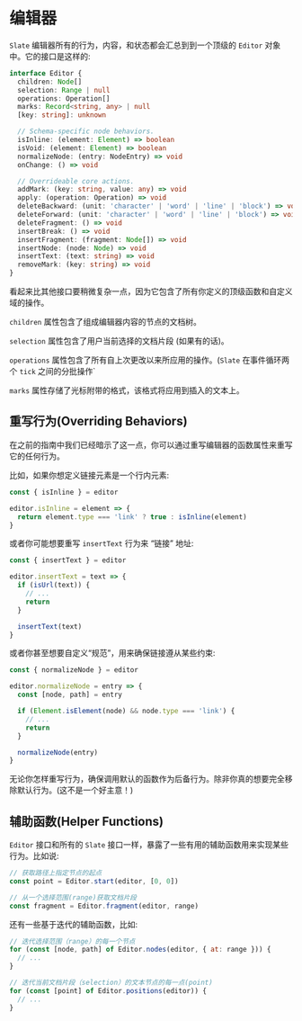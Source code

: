 # 编辑器

`Slate` 编辑器所有的行为，内容，和状态都会汇总到到一个顶级的 `Editor` 对象中。它的接口是这样的:

```ts
interface Editor {
  children: Node[]
  selection: Range | null
  operations: Operation[]
  marks: Record<string, any> | null
  [key: string]: unknown

  // Schema-specific node behaviors.
  isInline: (element: Element) => boolean
  isVoid: (element: Element) => boolean
  normalizeNode: (entry: NodeEntry) => void
  onChange: () => void

  // Overrideable core actions.
  addMark: (key: string, value: any) => void
  apply: (operation: Operation) => void
  deleteBackward: (unit: 'character' | 'word' | 'line' | 'block') => void
  deleteForward: (unit: 'character' | 'word' | 'line' | 'block') => void
  deleteFragment: () => void
  insertBreak: () => void
  insertFragment: (fragment: Node[]) => void
  insertNode: (node: Node) => void
  insertText: (text: string) => void
  removeMark: (key: string) => void
}
```

看起来比其他接口要稍微复杂一点，因为它包含了所有你定义的顶级函数和自定义域的操作。

`children` 属性包含了组成编辑器内容的节点的文档树。

`selection` 属性包含了用户当前选择的文档片段 (如果有的话)。

`operations` 属性包含了所有自上次更改以来所应用的操作。(`Slate` 在事件循环两个 `tick` 之间的分批操作`

`marks` 属性存储了光标附带的格式，该格式将应用到插入的文本上。

## 重写行为(Overriding Behaviors)

在之前的指南中我们已经暗示了这一点，你可以通过重写编辑器的函数属性来重写它的任何行为。

比如，如果你想定义链接元素是一个行内元素:

```js
const { isInline } = editor

editor.isInline = element => {
  return element.type === 'link' ? true : isInline(element)
}
```

或者你可能想要重写 `insertText` 行为来 “链接” 地址:

```js
const { insertText } = editor

editor.insertText = text => {
  if (isUrl(text)) {
    // ...
    return
  }

  insertText(text)
}
```

或者你甚至想要自定义“规范”，用来确保链接遵从某些约束:

```js
const { normalizeNode } = editor

editor.normalizeNode = entry => {
  const [node, path] = entry

  if (Element.isElement(node) && node.type === 'link') {
    // ...
    return
  }

  normalizeNode(entry)
}
```

无论你怎样重写行为，确保调用默认的函数作为后备行为。除非你真的想要完全移除默认行为。(这不是一个好主意！)

## 辅助函数(Helper Functions)

`Editor` 接口和所有的 `Slate` 接口一样，暴露了一些有用的辅助函数用来实现某些行为。比如说:

```js
// 获取路径上指定节点的起点
const point = Editor.start(editor, [0, 0])

// 从一个选择范围(range)获取文档片段
const fragment = Editor.fragment(editor, range)
```

还有一些基于迭代的辅助函数，比如:

```js
// 迭代选择范围（range）的每一个节点
for (const [node, path] of Editor.nodes(editor, { at: range })) {
  // ...
}

// 迭代当前文档片段（selection）的文本节点的每一点(point)
for (const [point] of Editor.positions(editor)) {
  // ...
}
```
